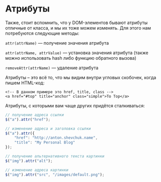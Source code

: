 # Атрибуты

Также, стоит вспомнить, что у DOM-элементов бывают атрибуты отличные от класса, и мы их тоже можем изменять. Для этого нам потребуются следующие методы:

`attr(attrName)` — получение значения атрибута

`attr(attrName, attrValue)` — установка значения атрибута (также можно использовать hash либо функцию обратного вызова)

`removeAttr(attrName)` — удаление атрибута

Атрибуты – это всё то, что мы видим внутри угловых скобочек, когда пишем HTML-код:

```markup
<!-- В данном примере это href, title, class -->
<a href="#top" title="anchor" class="simple">To Top</a>
```

Атрибуты, с которыми вам чаще других придётся сталкиваться:

```javascript
// получение адреса ссылки
$("a").attr("href");

// изменение адреса и заголовка ссылки
$("a").attr({
    "href": "http://anton.shevchuk.name",
    "title": "My Personal Blog"
});

// получение альтернативного текста картинки
$("img").attr("alt");

// изменение адреса картинки
$("img").attr("src", "/images/default.png");
```

